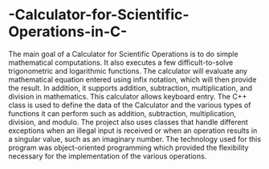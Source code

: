 # -Calculator-for-Scientific-Operations-in-C-
The main goal of a Calculator for Scientific Operations is to do simple mathematical computations. It also executes a few difficult-to-solve trigonometric and logarithmic functions. The calculator will evaluate any mathematical equation entered using infix notation, which will then provide the result. In addition, it supports addition, subtraction, multiplication, and division in mathematics. This calculator allows keyboard entry. The C++ class is used to define the data of the Calculator and the various types of functions it can perform such as addition, subtraction, multiplication, division, and modulo. The project also uses classes that handle different exceptions when an illegal input is received or when an operation results in a singular value, such as an imaginary number. The technology used for this program was object-oriented programming which provided the flexibility necessary for the implementation of the various operations.
